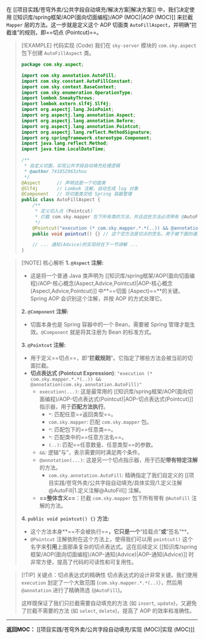 
在 [[项目实践/苍穹外卖/公共字段自动填充/解决方案|解决方案]] 中，我们决定使用 [[知识库/spring框架/AOP(面向切面编程)/AOP (MOC)|AOP (MOC)]] 来拦截 `Mapper` 层的方法。这一步就是定义这个 AOP 切面类 `AutoFillAspect`，并明确“拦截谁”的规则，即==切点 (Pointcut)==。

> [!EXAMPLE] 代码实现 (Code)
> 我们在 `sky-server` 模块的 `com.sky.aspect` 包下创建 `AutoFillAspect` 类。
> ```java
> package com.sky.aspect;
>
> import com.sky.annotation.AutoFill;
> import com.sky.constant.AutoFillConstant;
> import com.sky.context.BaseContext;
> import com.sky.enumeration.OperationType;
> import lombok.SneakyThrows;
> import lombok.extern.slf4j.Slf4j;
> import org.aspectj.lang.JoinPoint;
> import org.aspectj.lang.annotation.Aspect;
> import org.aspectj.lang.annotation.Before;
> import org.aspectj.lang.annotation.Pointcut;
> import org.aspectj.lang.reflect.MethodSignature;
> import org.springframework.stereotype.Component;
> import java.lang.reflect.Method;
> import java.time.LocalDateTime;
>
> /**
>  * 自定义切面，实现公共字段自动填充处理逻辑
>  * @author 741852963zhou
>  */
> @Aspect      // 声明这是一个切面类
> @Slf4j       // Lombok 注解，自动生成 log 对象
> @Component   // 将切面类交给 Spring 容器管理
> public class AutoFillAspect {
>     /**
>      * 定义切入点 (Pointcut)
>      * 拦截 com.sky.mapper 包下所有类的方法，并且这些方法必须带有 @AutoFill 注解
>      */
>     @Pointcut("execution (* com.sky.mapper.*.*(..)) && @annotation(com.sky.annotation.AutoFill)")
>     public void pointcut() {} // 这个空方法是切点的签名，用于被下面的通知引用
>
>     // ... 通知(Advice)的实现将在下一节讲解 ...
> }
> ```
>

> [!NOTE] 核心解析
> **1. `@Aspect` 注解:**
> * 这是将一个普通 Java 类声明为 [[知识库/spring框架/AOP(面向切面编程)/AOP-核心概念(Aspect,Advice,Pointcut)|AOP-核心概念(Aspect,Advice,Pointcut)]] 中**==切面 (Aspect)==**的关键。Spring AOP 会识别这个注解，并按 AOP 的方式处理它。
>
> **2. `@Component` 注解:**
> * 切面本身也是 Spring 容器中的一个 Bean，需要被 Spring 管理才能生效。`@Component` 就是将其注册为 Bean 的标准方式。
>
> **3. `@Pointcut` 注解:**
> * 用于定义==切点==，即“**拦截规则**”。它指定了哪些方法会被当前的切面拦截。
> * **切点表达式 (Pointcut Expression)**: `"execution (* com.sky.mapper.*.*(..)) && @annotation(com.sky.annotation.AutoFill)"`
>     * `execution(...)`: 这是最常用的 [[知识库/spring框架/AOP(面向切面编程)/AOP-切点表达式(Pointcut)|AOP-切点表达式(Pointcut)]] 指示器，用于**匹配方法执行**。
>         * `*`: 匹配任意==返回类型==。
>         * `com.sky.mapper`: 匹配 `com.sky.mapper` 包。
>         * `*`: 匹配包下的==任意类==。
>         * `*`: 匹配类中的==任意方法名==。
>         * `(..)`: 匹配==任意数量、任意类型==的参数。
>     * `&&`: 逻辑“与”，表示需要同时满足两个条件。
>     * `@annotation(...)`: 这是另一个切点指示器，用于匹配**带有特定注解**的方法。
>         * `com.sky.annotation.AutoFill`: 精确指定了我们自定义的 [[项目实践/苍穹外卖/公共字段自动填充/具体实现/1.定义注解@AutoFill|1.定义注解@AutoFill]] 注解。
>     * **==整体含义==**：拦截 `com.sky.mapper` 包下所有带有 `@AutoFill` 注解的方法。
>
> **4. `public void pointcut() {}` 方法:**
> * 这个方法本身**==不会被执行==**，它只是一个**“挂载点”**或**“签名”**。
> * `@Pointcut` 注解依附在这个方法上，使得我们可以用 `pointcut()` 这个名字来**引用**上面那条复杂的切点表达式。这在后续定义 [[知识库/spring框架/AOP(面向切面编程)/AOP-通知(Advice)|AOP-通知(Advice)]] 时非常方便，提高了代码的可读性和可复用性。

> [!TIP] 关键点：切点表达式的精确性
> 切点表达式的设计非常关键。我们使用 `execution` 划定了一个大致范围 (`com.sky.mapper.*.*(..)`），然后用 `@annotation` 进行了精确筛选 (`@AutoFill`)。
>
> 这样既保证了我们只拦截需要自动填充的方法 (如 `insert`, `update`)，又避免了拦截不需要的方法 (如 `select`, `delete`)，提高了 AOP 的效率和准确性。

---
**返回MOC：**
[[项目实践/苍穹外卖/公共字段自动填充/实现 (MOC)|实现 (MOC)]]